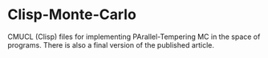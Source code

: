 # Clisp-Monte-Carlo
CMUCL (Clisp) files for implementing PArallel-Tempering MC in the space of programs.
There is also a final version of the published article.
